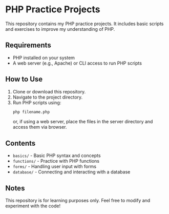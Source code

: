 # PHP Practice Projects

This repository contains my PHP practice projects. It includes basic scripts and exercises to improve my understanding of PHP.

## Requirements
- PHP installed on your system
- A web server (e.g., Apache) or CLI access to run PHP scripts

## How to Use
1. Clone or download this repository.
2. Navigate to the project directory.
3. Run PHP scripts using:
   ```sh
   php filename.php
   ```
   or, if using a web server, place the files in the server directory and access them via browser.

## Contents
- `basics/` - Basic PHP syntax and concepts
- `functions/` - Practice with PHP functions
- `forms/` - Handling user input with forms
- `database/` - Connecting and interacting with a database

## Notes
This repository is for learning purposes only. Feel free to modify and experiment with the code!

